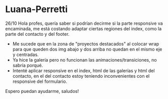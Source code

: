 # Luana-Perretti
26/10
Hola profes, quería saber si podrían decirme si la parte responsive va encaminada, me está costando adaptar ciertas regiones del index, como la parte del contacto y del footer.
- Me sucede que en la zona de "proyectos destacados" al colocar wrap para que queden dos img abajo y dos arriba no quedan en el mismo eje y centradas.
- Ya hice la galería pero no funcionan las animaciones/transiciones, no sabría porqué.
- Intenté aplicar responsive en el index, html de las galerías y html del contacto, en el del contacto estoy teniendo inconvenientes con el responsive del formulario.

Espero puedan ayudarme, saludos!

